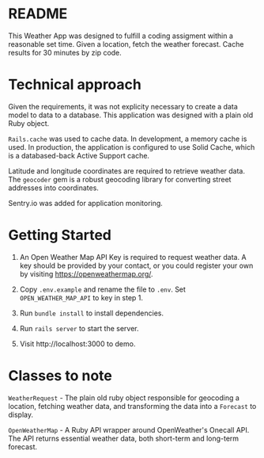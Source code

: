 # README

This Weather App was designed to fulfill a coding assigment within a reasonable set time. Given a location, fetch the weather forecast. Cache results for 30 minutes by zip code.

# Technical approach
Given the requirements, it was not explicity necessary to create a data model to data to a database. This application was designed with a plain old Ruby object.

`Rails.cache` was used to cache data. In development, a memory cache is used. In production, the application is configured to use Solid Cache, which is a databased-back Active Support cache.

Latitude and longitude coordinates are required to retrieve weather data. The `geocoder` gem is a robust geocoding library for converting street addresses into coordinates.

Sentry.io was added for application monitoring.

# Getting Started

1. An Open Weather Map API Key is required to request weather data. A key should be provided by your contact, or you could register your own  by visiting https://openweathermap.org/.

2. Copy `.env.example` and rename the file to `.env`. Set `OPEN_WEATHER_MAP_API` to key in step 1.

3. Run `bundle install` to install dependencies.

4. Run `rails server` to start the server.

5. Visit http://localhost:3000 to demo.

# Classes to note

`WeatherRequest` - The plain old ruby object responsible for geocoding a location, fetching weather data, and transforming the data into a `Forecast` to display.

`OpenWeatherMap` - A Ruby API wrapper around OpenWeather's Onecall API. The API returns essential weather data, both short-term and long-term forecast.

